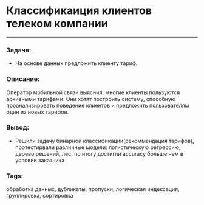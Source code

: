 # Классификаиция клиентов телеком компании
---
### Задача:
- На основе данных предложить клиенту тариф.
### Описание:
Оператор мобильной связи выяснил: многие клиенты пользуются архивными тарифами. Они хотят построить систему, способную проанализировать поведение клиентов и предложить пользователям один из новых тарифов.
### Вывод:
- Решили задачу бинарной классификации(рекоммендация тарифов), протестирвали различные модели: логистическую регрессию, дерево решений, лес, по итогу достигли accuracy больше чем в условии заказчика
### Tags:
обработка данных, дубликаты, пропуски, логическая индексация, группировка, сортировка
